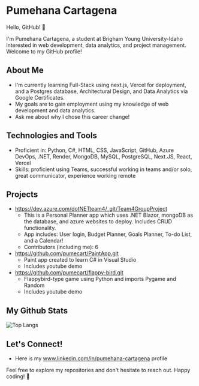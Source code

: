 # Pumehana Cartagena

Hello, GitHub! 👋

I'm Pumehana Cartagena, a student at Brigham Young University-Idaho interested in web development, data analytics, and project management. Welcome to my GitHub profile!

## About Me

- I'm currently learning Full-Stack using next.js, Vercel for deployment, and a Postgres database, Architectural Design, and Data Analytics via Google Certificates.
- My goals are to gain employment using my knowledge of web development and data analytics.
- Ask me about why I chose this career change!

## Technologies and Tools

- Proficient in: Python, C#, HTML, CSS, JavaScript, GitHub, Azure DevOps, .NET, Render, MongoDB, MySQL, PostgreSQL, Next.JS, React, Vercel
- Skills: proficient using Teams, successful working in teams and/or solo, great communicator, experience working remote

## Projects

- https://dev.azure.com/dotNETteam4/_git/Team4GroupProject
  - This is a Personal Planner app which uses .NET Blazor, mongoDB as the database, and azure websites to deploy.  Includes CRUD functionality.
  - App includes: User login, Budget Planner, Goals Planner, To-do List, and a Calendar!
  - Contributors (including me): 6
- https://github.com/pumecart/PaintApp.git
  - Paint app created to learn C# in Visual Studio
  - Includes youtube demo
- https://github.com/pumecart/flappy-bird.git
  - Flappybird-type game using Python and imports Pygame and Random
  - Includes youtube demo
 
## My Github Stats

![Top Langs](https://github-readme-stats.vercel.app/api/top-langs/?username=pumecart&hide=javascript,css,scss,html&theme=tokyonight)


## Let's Connect!

- Here is my www.linkedin.com/in/pumehana-cartagena profile

Feel free to explore my repositories and don't hesitate to reach out. Happy coding! 🚀
